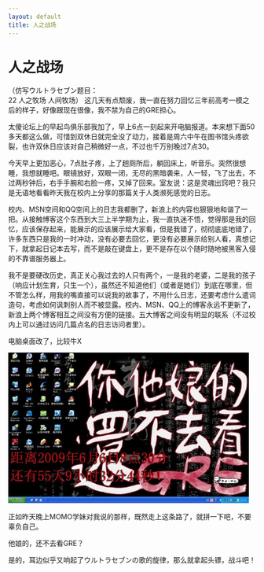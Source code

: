 ```yaml
---
layout: default
title: 人之战场
---
```

# 人之战场
（仿写ウルトラセブン题目：<br/>
22 人之牧场 人间牧场）
这几天有点颓废，我一直在努力回忆三年前高考一模之后的样子，好像跟现在很像，我不禁为自己的GRE担心。

太傻论坛上的早起鸟俱乐部我加了，早上6点一刻起来开电脑报道。本来想下面50多天都这么做，可惜到双休日就完全没了动力，接着是周六中午在图书馆头疼欲裂，也许双休日应该对自己稍微好一点，不过也千万别晚过7点30。

今天早上更加恶心，7点肚子疼，上了趟厕所后，躺回床上，听音乐。突然很想睡，我想就睡吧。眼镜放好，双眼一闭，无尽的黑暗袭来，人一轻，飞了出去，不过两秒钟后，右手手腕和右脸一疼，又掉了回来。室友说：这是灵魂出窍吧？我只是无语地看看昨天我在校内上分享的那篇关于人类濒死感觉的日志。

校内、MSN空间和QQ空间上的日志我都删了，新浪上的内容也狠狠地和谐了一把。从接触博客这个东西到大三上半学期为止，我一直执迷不悟，觉得那是我的回忆，应该保存起来，能展示的应该展示给大家看，但是我错了，彻彻底底地错了，许多东西只是我的一时冲动，没有必要去回忆，更没有必要展示给别人看，真想记下，就拿起日记本去写，而不是敲在键盘上，更不是存在以个随时随地被黑客入侵的不靠谱服务器上。

我不是要硬改历史，真正关心我过去的人只有两个，一是我的老婆，二是我的孩子（响应计划生育，只生一个），虽然还不知道他们（或者是她们）到底在哪里，但不管怎么样，用我的嘴直接可以说我的故事了，不用什么日志，还要考虑什么遣词造句，考虑如何讽刺别人而不被显露。校内、MSN、QQ上的博客永远不更新了，新浪上两个博客相互之间没有方便的链接。五大博客之间没有明显的联系（不过校内上可以通过访问几篇点名的日志访问者里）。

电脑桌面改了，比较牛X

![人之战场](/images/post_images/20090412/desktop_screenshot.jpeg)

正如昨天晚上MOMO学妹对我说的那样，既然走上这条路了，就拼一下吧，不要辜负自己。

他娘的，还不去看GRE？

是的，耳边似乎又响起了ウルトラセブンの歌的旋律，那么就拿起头镖，战斗吧！
